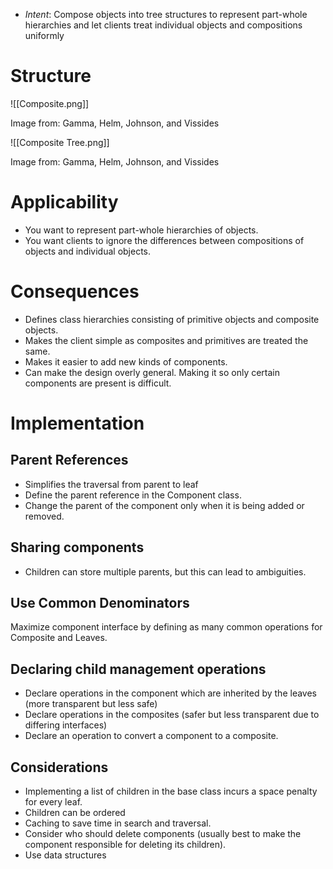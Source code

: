 * *Intent*: Compose objects into tree structures to represent part-whole hierarchies and let clients treat individual objects and compositions uniformly
# Structure
![[Composite.png]]<figcaption> Image from: Gamma, Helm, Johnson, and Vissides </figcaption>

![[Composite Tree.png]]<figcaption> Image from: Gamma, Helm, Johnson, and Vissides </figcaption>
# Applicability
* You want to represent part-whole hierarchies of objects.
* You want clients to ignore the differences between compositions of objects and individual objects.

# Consequences
* Defines class hierarchies consisting of primitive objects and composite objects.
* Makes the client simple as composites and primitives are treated the same.
* Makes it easier to add new kinds of components.
* Can make the design overly general. Making it so only certain components are present is difficult.

# Implementation
## Parent References
* Simplifies the traversal from parent to leaf 
* Define the parent reference in the Component class.
* Change the parent of the component only when it is being added or removed.

## Sharing components
* Children can store multiple parents, but this can lead to ambiguities.

## Use Common Denominators
Maximize component interface by defining as many common operations for Composite and Leaves.

## Declaring child management operations
* Declare operations in the component which are inherited by the leaves (more transparent but less safe)
* Declare operations in the composites (safer but less transparent due to differing interfaces)
* Declare an operation to convert a component to a composite.

## Considerations 
* Implementing a list of children in the base class incurs a space penalty for every leaf.
* Children can be ordered
* Caching to save time in search and traversal.
* Consider who should delete components (usually best to make the component responsible for deleting its children).
* Use data structures